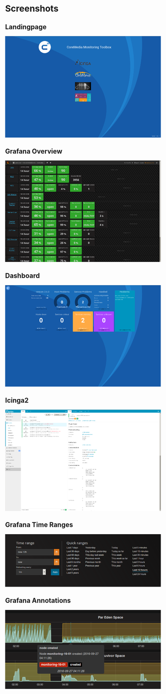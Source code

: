 Screenshots
===========



## Landingpage
![landingpage](assets/monitoring_1.png)

## Grafana Overview
![Overview](assets/monitoring_2.png)

## Dashboard
![dashboard](assets/monitoring_3.png)

## Icinga2
![icinga2](assets/monitoring_4.png)


## Grafana Time Ranges
![Time Ranges](assets/21-time-ranges.png)

## Grafana Annotations
![Annotation](assets/22-annotations.png)

